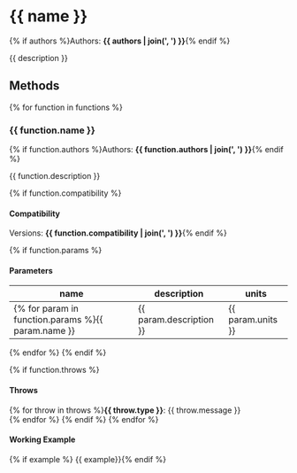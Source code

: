 # {{ name }}
{% if authors %}Authors: **{{ authors | join(', ') }}**{% endif %}

{{ description }}

## Methods

{% for function in functions %}
### {{ function.name }}
{% if function.authors %}Authors: **{{ function.authors | join(', ') }}**{% endif %}

{{ function.description }}

{% if function.compatibility %}
#### Compatibility
Versions: **{{ function.compatibility | join(', ') }}**{% endif %}

{% if function.params %}
#### Parameters
name | description | units
--- | --- | ---
{% for param in function.params %}{{ param.name }} | {{ param.description }} | {{ param.units }}
{% endfor %}
{% endif %}

{% if function.throws %}
#### Throws
{% for throw in throws %}**{{ throw.type }}**: {{ throw.message }}  
{% endfor %}
{% endif %}
{% endfor %}

#### Working Example
{% if example %}
{{ example}}{% endif %}
